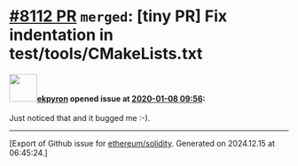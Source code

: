 # [\#8112 PR](https://github.com/ethereum/solidity/pull/8112) `merged`: [tiny PR] Fix indentation in test/tools/CMakeLists.txt

#### <img src="https://avatars.githubusercontent.com/u/1347491?v=4" width="50">[ekpyron](https://github.com/ekpyron) opened issue at [2020-01-08 09:56](https://github.com/ethereum/solidity/pull/8112):

Just noticed that and it bugged me :-).




-------------------------------------------------------------------------------



[Export of Github issue for [ethereum/solidity](https://github.com/ethereum/solidity). Generated on 2024.12.15 at 06:45:24.]
